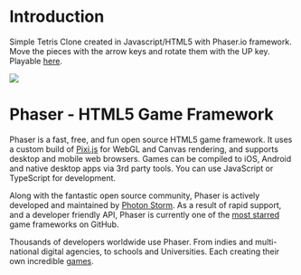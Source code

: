 # Introduction

Simple Tetris Clone created in Javascript/HTML5 with Phaser.io framework. Move the pieces with the arrow keys and rotate them with the UP key. Playable [here](http://www2.kmd.keio.ac.jp/~nancy/tetris/).

<img src="https://i.imgur.com/rXFvZN0.png">

# Phaser - HTML5 Game Framework

Phaser is a fast, free, and fun open source HTML5 game framework. It uses a custom build of [Pixi.js](https://github.com/GoodBoyDigital/pixi.js/) for WebGL and Canvas rendering, and supports desktop and mobile web browsers. Games can be compiled to iOS, Android and native desktop apps via 3rd party tools. You can use JavaScript or TypeScript for development.

Along with the fantastic open source community, Phaser is actively developed and maintained by [Photon Storm](http://www.photonstorm.com). As a result of rapid support, and a developer friendly API, Phaser is currently one of the [most starred](https://github.com/showcases/javascript-game-engines) game frameworks on GitHub.

Thousands of developers worldwide use Phaser. From indies and multi-national digital agencies, to schools and Universities. Each creating their own incredible [games](http://phaser.io/games/).

